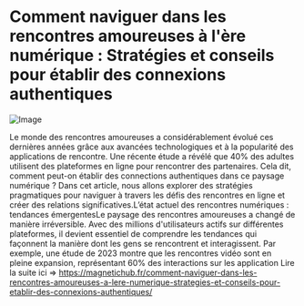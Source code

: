 # Comment naviguer dans les rencontres amoureuses à l'ère numérique : Stratégies et conseils pour établir des connexions authentiques

![Image](https://images.pexels.com/photos/31953115/pexels-photo-31953115.jpeg?auto=compress&cs=tinysrgb&h=650&w=940)

Le monde des rencontres amoureuses a considérablement évolué ces dernières années grâce aux avancées technologiques et à la popularité des applications de rencontre. Une récente étude a révélé que 40% des adultes utilisent des plateformes en ligne pour rencontrer des partenaires. Cela dit, comment peut-on établir des connections authentiques dans ce paysage numérique ? Dans cet article, nous allons explorer des stratégies pragmatiques pour naviguer à travers les défis des rencontres en ligne et créer des relations significatives.L’état actuel des rencontres numériques : tendances émergentesLe paysage des rencontres amoureuses a changé de manière irréversible. Avec des millions d'utilisateurs actifs sur différentes plateformes, il devient essentiel de comprendre les tendances qui façonnent la manière dont les gens se rencontrent et interagissent. Par exemple, une étude de 2023 montre que les rencontres vidéo sont en pleine expansion, représentant 60% des interactions sur les application Lire la suite ici => https://magnetichub.fr/comment-naviguer-dans-les-rencontres-amoureuses-a-lere-numerique-strategies-et-conseils-pour-etablir-des-connexions-authentiques/
